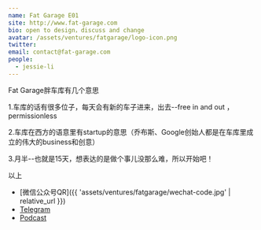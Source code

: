 ```yaml
---
name: Fat Garage E01
site: http://www.fat-garage.com
bio: open to design，discuss and change
avatar: /assets/ventures/fatgarage/logo-icon.png
twitter: 
email: contact@fat-garage.com
people:
  - jessie-li
---
```


Fat Garage胖车库有几个意思

 1.车库的话有很多位子，每天会有新的车子进来，出去--free in and out ，permissionless 
 
 2.车库在西方的语意里有startup的意思（乔布斯、Google创始人都是在车库里成立的伟大的business和创意） 
 
 3.月半--也就是15天，想表达的是做个事儿没那么难，所以开始吧！
 
 以上


- [微信公众号QR]({{ 'assets/ventures/fatgarage/wechat-code.jpg' | relative_url }})
- [Telegram](https://t.me/fatgarage)
- [Podcast](http://xima.tv/B41MrV)

